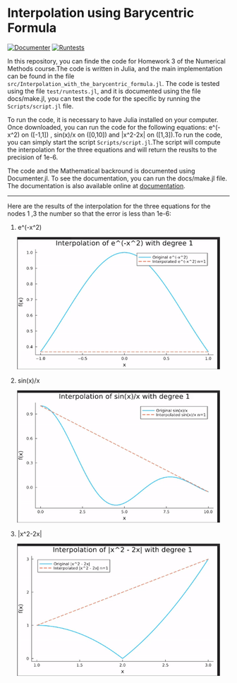# Interpolation using Barycentric Formula

[![Documenter](https://github.com/lovc21/Interpolation_with_the_barycentric_formula.jl/actions/workflows/Documenter.yml/badge.svg)](https://github.com/lovc21/Interpolation_with_the_barycentric_formula.jl/actions/workflows/Documenter.yml)
[![Runtests](https://github.com/lovc21/Interpolation_with_the_barycentric_formula.jl/actions/workflows/Runtests.yml/badge.svg)](https://github.com/lovc21/Interpolation_with_the_barycentric_formula.jlin/actions/workflows/Runtests.yml)

In this repository, you can finde the code for Homework 3 of the Numerical Methods course.The code is written in Julia, and the main implementation can be found in the file `src/Interpolation_with_the_barycentric_formula.jl`. The code is tested using the file `test/runtests.jl`, and it is documented using the file docs/make.jl, you can test the code for the specific by running the `Scripts/script.jl` file.

To run the code, it is necessary to have Julia installed on your computer. Once downloaded, you can run the code for the following equations:  e^(-x^2)  on \([-1,1]\) , sin(x)/x  on \([0,10]\) and |x^2-2x|  on \([1,3]\).To run the code, you can simply start the script  `Scripts/script.jl`.The script will compute the interpolation for the three equations and will return the reuslts to the precision of 1e-6.  

The code and the Mathematical backround is documented using Documenter.jl. To see the documentation, you can run the docs/make.jl file. The documentation is also available online at  [documentation](https://lovc21.github.io/Interpolation_with_the_barycentric_formula.jl/dev/).

---
Here are the results of the interpolation for the three equations for the nodes 1 ,3 the number so that the error is less than 1e-6:

1. e^(-x^2)
<p align="center">
  <img width="460" height="300" src="./images/ezgif-4-cfcfa1457c.gif">
</p>

2. sin(x)/x 
<p align="center">
  <img width="460" height="300" src="./images/ezgif-4-e9a28c1c2b.gif">
</p>

3. |x^2-2x|
<p align="center">
  <img width="460" height="300" src="./images/ezgif-4-53e4254853.gif">
</p>